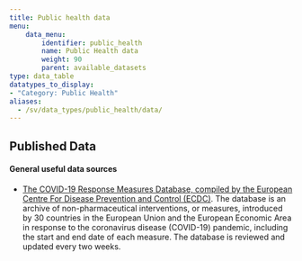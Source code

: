 ```yaml
---
title: Public health data
menu:
    data_menu:
        identifier: public_health
        name: Public Health data
        weight: 90
        parent: available_datasets
type: data_table
datatypes_to_display:
- "Category: Public Health"
aliases:
  - /sv/data_types/public_health/data/
---
```


## Published Data

#### General useful data sources

- [The COVID-19 Response Measures Database, compiled by the European Centre For Disease Prevention and Control (ECDC)](https://www.ecdc.europa.eu/en/publications-data/download-data-response-measures-covid-19).
The database is an archive of non-pharmaceutical interventions, or measures, introduced by 30 countries in the European Union and the European Economic Area in response to the coronavirus disease (COVID-19) pandemic, including the start and end date of each measure. The database is reviewed and updated every two weeks.
